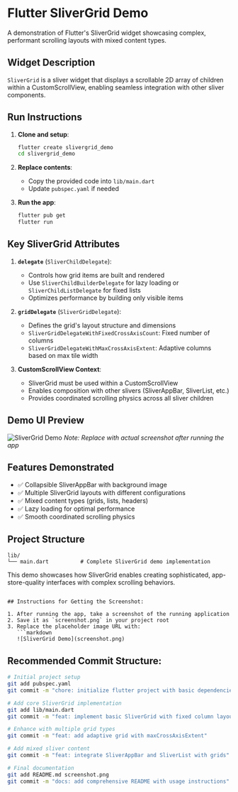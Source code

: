 # Flutter SliverGrid Demo

A demonstration of Flutter's SliverGrid widget showcasing complex, performant scrolling layouts with mixed content types.

## Widget Description
`SliverGrid` is a sliver widget that displays a scrollable 2D array of children within a CustomScrollView, enabling seamless integration with other sliver components.

## Run Instructions

1. **Clone and setup**:
   ```bash
   flutter create slivergrid_demo
   cd slivergrid_demo
   ```

2. **Replace contents**:
   - Copy the provided code into `lib/main.dart`
   - Update `pubspec.yaml` if needed

3. **Run the app**:
   ```bash
   flutter pub get
   flutter run
   ```

## Key SliverGrid Attributes

1. **`delegate`** (`SliverChildDelegate`):
   - Controls how grid items are built and rendered
   - Use `SliverChildBuilderDelegate` for lazy loading or `SliverChildListDelegate` for fixed lists
   - Optimizes performance by building only visible items

2. **`gridDelegate`** (`SliverGridDelegate`):
   - Defines the grid's layout structure and dimensions
   - `SliverGridDelegateWithFixedCrossAxisCount`: Fixed number of columns
   - `SliverGridDelegateWithMaxCrossAxisExtent`: Adaptive columns based on max tile width

3. **CustomScrollView Context**:
   - SliverGrid must be used within a CustomScrollView
   - Enables composition with other slivers (SliverAppBar, SliverList, etc.)
   - Provides coordinated scrolling physics across all sliver children

## Demo UI Preview

![SliverGrid Demo](https://via.placeholder.com/300x600/4A90E2/FFFFFF?text=SliverGrid+Demo+UI)
*Note: Replace with actual screenshot after running the app*

## Features Demonstrated

- ✅ Collapsible SliverAppBar with background image
- ✅ Multiple SliverGrid layouts with different configurations
- ✅ Mixed content types (grids, lists, headers)
- ✅ Lazy loading for optimal performance
- ✅ Smooth coordinated scrolling physics

## Project Structure

```
lib/
└── main.dart          # Complete SliverGrid demo implementation
```

This demo showcases how SliverGrid enables creating sophisticated, app-store-quality interfaces with complex scrolling behaviors.
```

## Instructions for Getting the Screenshot:

1. After running the app, take a screenshot of the running application
2. Save it as `screenshot.png` in your project root
3. Replace the placeholder image URL with:
   ```markdown
   ![SliverGrid Demo](screenshot.png)
   ```

## Recommended Commit Structure:

```bash
# Initial project setup
git add pubspec.yaml
git commit -m "chore: initialize flutter project with basic dependencies"

# Add core SliverGrid implementation
git add lib/main.dart
git commit -m "feat: implement basic SliverGrid with fixed column layout"

# Enhance with multiple grid types
git commit -m "feat: add adaptive grid with maxCrossAxisExtent"

# Add mixed sliver content
git commit -m "feat: integrate SliverAppBar and SliverList with grids"

# Final documentation
git add README.md screenshot.png
git commit -m "docs: add comprehensive README with usage instructions"
```
